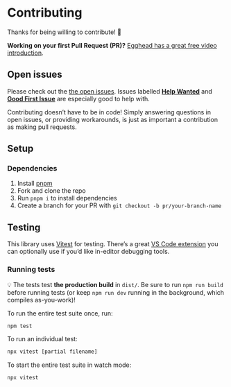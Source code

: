 # Contributing

Thanks for being willing to contribute! 🙏

**Working on your first Pull Request (PR)?** [Egghead has a great free video introduction](https://app.egghead.io/playlists/how-to-contribute-to-an-open-source-project-on-github).

## Open issues

Please check out the [the open issues](https://github.com/drwpow/openapi-fetch/issues). Issues labelled [**Help Wanted**](https://github.com/drwpow/openapi-fetch/issues?q=is%3Aissue+is%3Aopen+label%3A%22help+wanted%22) and [**Good First Issue**](https://github.com/drwpow/openapi-fetch/issues?q=is%3Aissue+is%3Aopen+label%3A%22good+first+issue%22) are especially good to help with.

Contributing doesn’t have to be in code! Simply answering questions in open issues, or providing workarounds, is just as important a contribution as making pull requests.

## Setup

### Dependencies

1. Install [pnpm](https://pnpm.io/)
2. Fork and clone the repo
3. Run `pnpm i` to install dependencies
4. Create a branch for your PR with `git checkout -b pr/your-branch-name`

## Testing

This library uses [Vitest](https://vitest.dev/) for testing. There’s a great [VS Code extension](https://marketplace.visualstudio.com/items?itemName=ZixuanChen.vitest-explorer) you can optionally use if you’d like in-editor debugging tools.

### Running tests

💡 The tests test **the production build** in `dist/`. Be sure to run `npm run build` before running tests (or keep `npm run dev` running in the background, which compiles as-you-work)!

To run the entire test suite once, run:

```bash
npm test
```

To run an individual test:

```bash
npx vitest [partial filename]
```

To start the entire test suite in watch mode:

```bash
npx vitest
```
